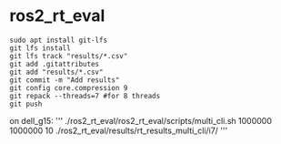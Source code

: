 # ros2_rt_eval
```
sudo apt install git-lfs
git lfs install
git lfs track "results/*.csv"
git add .gitattributes
git add "results/*.csv"
git commit -m "Add results"
git config core.compression 9
git repack --threads=7 #for 8 threads
git push
```
on dell_g15:
'''
 ./ros2_rt_eval/ros2_rt_eval/scripts/multi_cli.sh 1000000 1000000 10 ./ros2_rt_eval/results/rt_results_multi_cli/i7/
'''
